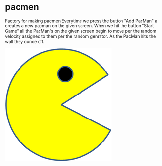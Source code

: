 # pacmen
Factory for making pacmen
Everytime we press the button "Add PacMan" a creates a new pacman on the given screen. When we hit the button "Start Game" all the PacMan's on the given screen begin to move per the random velocity assigned to them per the random genrator. As the PacMan hits the wall they ounce off.

<img src="PacMan1.png">
